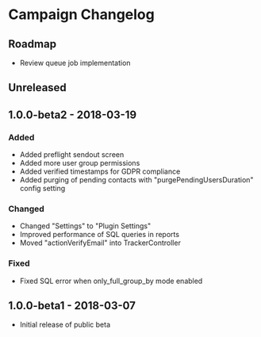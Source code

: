 # Campaign Changelog

## Roadmap
- Review queue job implementation

## Unreleased

## 1.0.0-beta2 - 2018-03-19
### Added
- Added preflight sendout screen
- Added more user group permissions
- Added verified timestamps for GDPR compliance
- Added purging of pending contacts with "purgePendingUsersDuration" config setting
### Changed
- Changed "Settings" to "Plugin Settings"
- Improved performance of SQL queries in reports
- Moved "actionVerifyEmail" into TrackerController
### Fixed
- Fixed SQL error when only_full_group_by mode enabled

## 1.0.0-beta1 - 2018-03-07
- Initial release of public beta
